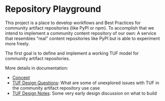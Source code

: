# Repository Playground

This project is a place to develop workflows and Best Practices for community artifact repositories (like PyPI or npm). To accomplish that we intend to implement a community content repository of our own: A service that resembles "real" content repositories like PyPI but is able to experiment more freely.

The first goal is to define and implement a working TUF model for community artifact repositories.

More details in documentation:
 * [Concept](docs/CONCEPT.md)
 * [TUF Design Questions](docs/TUF-DESIGN-QUESTIONS.md): What are some of unexplored issues with TUF in the community artifact repository use case
 * [TUF Design Notes](docs/DESIGN-NOTES.md): Some very early design discussion on what to build
